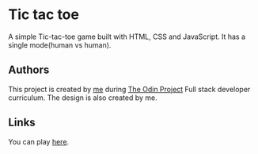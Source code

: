 # Tic tac toe
  A simple Tic-tac-toe game built with HTML, CSS and JavaScript. It has a single mode(human vs human).
## Authors
  This project is created by [me](https://github.com/AvagSargsyan) during [The Odin Project](https://www.theodinproject.com/) Full stack developer curriculum.
  The design is also created by me.
## Links
  You can play [here](#).